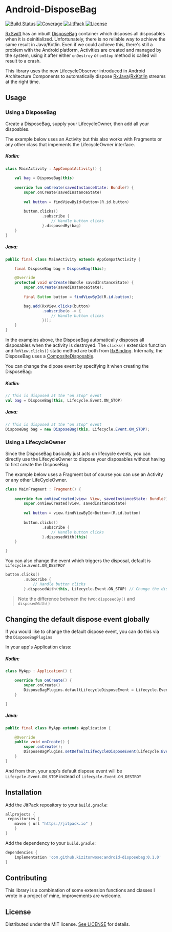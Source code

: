 # Android-DisposeBag

[![Build Status](https://travis-ci.org/kizitonwose/android-disposebag.svg?branch=master)](https://travis-ci.org/kizitonwose/android-disposebag) 
[![Coverage](https://img.shields.io/codecov/c/github/kizitonwose/android-disposebag/master.svg)](https://codecov.io/gh/kizitonwose/android-disposebag) 
[![JitPack](https://jitpack.io/v/kizitonwose/android-disposebag.svg)](https://jitpack.io/#kizitonwose/android-disposebag) 
[![License](https://img.shields.io/badge/License-MIT-blue.svg)](https://github.com/kizitonwose/android-disposebag/blob/master/LICENSE.md) 

[RxSwift][rxswift-url] has an inbuilt [DisposeBag][disposebag-swift-url] container which disposes all disposables when it is deinitialized. Unfortunately, there is no reliable way to achieve the same result in Java/Kotlin. Even if we could achieve this, there's still a problem with the Android platform, Activities are created and managed by the system, using it after either `onDestroy` or `onStop` method is called will result to a crash. 

This library uses the new LifecycleObserver introduced in Android Architecture Components to automatically dispose [RxJava][rxjava-url]/[RxKotlin][rxkotlin-url] streams at the right time.

## Usage

### Using a DisposeBag

Create a DisposeBag, supply your LifecycleOwner, then add all your disposbles.

The example below uses an Activity but this also works with Fragments or any other class that impements the LifecycleOwner interface.

##### Kotlin:

```kotlin
class MainActivity : AppCompatActivity() {
    
    val bag = DisposeBag(this)
    
    override fun onCreate(savedInstanceState: Bundle?) {
        super.onCreate(savedInstanceState)
        
        val button = findViewById<Button>(R.id.button)
        
        button.clicks()
                .subscribe {
                    // Handle button clicks
                }.disposedBy(bag)
    }
}
```

##### Java:

```java
public final class MainActivity extends AppCompatActivity {

    final DisposeBag bag = DisposeBag(this);

    @Override
    protected void onCreate(Bundle savedInstanceState) {
        super.onCreate(savedInstanceState);
        
        final Button button = findViewById(R.id.button);

        bag.add(RxView.clicks(button)
                .subscribe(o -> {
                    // Handle button clicks 
                }));
    }
}
```

In the examples above, the DisposeBag automatically disposes all disposables when the activity is destroyed. The `clicks()` extension function and `RxView.clicks()` static method are both from [RxBinding][rxbinding-url]. Internally, the DisposeBag uses a [CompositeDisposable][compositedisposable-java-url].

You can change the dipose event by specifying it when creating the DisposeBag:

##### Kotlin:

```kotlin
// This is disposed at the "on stop" event
val bag = DisposeBag(this, Lifecycle.Event.ON_STOP)
```

##### Java:

```java
// This is disposed at the "on stop" event
DisposeBag bag = new DisposeBag(this, Lifecycle.Event.ON_STOP);
```

### Using a LifecycleOwner

Since the DisposeBag basically just acts on lifecycle events, you can directly use the LifecycleOwner to dispose your disposables without having to first create the DisposeBag.

The example below uses a Fragment but of course you can use an Activity or any other LifeCycleOwner.

```kotlin
class MainFragment : Fragment() {
        
    override fun onViewCreated(view: View, savedInstanceState: Bundle?) {
        super.onViewCreated(view, savedInstanceState)
        
        val button = view.findViewById<Button>(R.id.button)
        
        button.clicks()
                .subscribe {
                    // Handle button clicks
                }.disposedWith(this)
    }

}
```

You can also change the event which triggers the disposal, default is `Lifecycle.Event.ON_DESTROY`

```kotlin
button.clicks()
        .subscribe {
            // Handle button clicks
        }.disposedWith(this, Lifecycle.Event.ON_STOP) // Change the dispose event
```

> Note the difference between the two: `disposedBy()` and `disposedWith()`

## Changing the default dispose event globally

If you would like to change the default dispose event, you can do this via the `DisposeBagPlugins`

In your app's Application class:

##### Kotlin:

```kotlin
class MyApp : Application() {

    override fun onCreate() {
        super.onCreate()
        DisposeBagPlugins.defaultLifecycleDisposeEvent = Lifecycle.Event.ON_STOP
    }

}
```

##### Java:

```java
public final class MyApp extends Application {

    @Override
    public void onCreate() {
        super.onCreate();
        DisposeBagPlugins.setDefaultLifecycleDisposeEvent(Lifecycle.Event.ON_STOP);
    }
}
```

And from then, your app's default dispose event will be `Lifecycle.Event.ON_STOP` instead of `Lifecycle.Event.ON_DESTROY`

## Installation

Add the JitPack repository to your `build.gradle`:

```groovy
allprojects {
 repositories {
    maven { url "https://jitpack.io" }
    }
}
```

Add the dependency to your `build.gradle`:

```groovy
dependencies {
    implementation 'com.github.kizitonwose:android-disposebag:0.1.0'
}
```

## Contributing

This library is a combination of some extension functions and classes I wrote in a project of mine, improvements are welcome.

## License

Distributed under the MIT license. [See LICENSE](https://github.com/kizitonwose/android-disposebag/blob/master/LICENSE.md) for details.

[rxswift-url]: https://github.com/ReactiveX/RxSwift 
[disposebag-swift-url]: https://github.com/ReactiveX/RxSwift/blob/master/RxSwift/Disposables/DisposeBag.swift 
[rxjava-url]: https://github.com/ReactiveX/RxJava 
[rxkotlin-url]: https://github.com/ReactiveX/RxKotlin
[rxbinding-url]: https://github.com/JakeWharton/RxBinding
[compositedisposable-java-url]: https://github.com/ReactiveX/RxJava/blob/2.x/src/main/java/io/reactivex/disposables/CompositeDisposable.java


